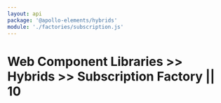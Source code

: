 ```yaml
---
layout: api
package: '@apollo-elements/hybrids'
module: './factories/subscription.js'
---
```


# Web Component Libraries >> Hybrids >> Subscription Factory || 10
